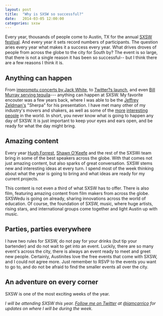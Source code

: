 ```yaml
---
layout: post
title:  "Why is SXSW so successful?"
date:   2014-03-05 12:00:00
categories: sxsw
---
```


Every year, thousands of people come to Austin, TX for the annual [SXSW festival](http://sxsw.com/). And every year it sets record numbers of participants. The question aries every year what makes it a success every year. What drives droves of people from across the globe to the city for South by? The event is so large, that there is not a single reason it has been so successful-- but I think there are a few reasons I think it is.

<!--more-->

## Anything can happen

From [impromptu concerts by Jack White](http://www.youtube.com/watch?v=Mx7yky2C9Gk), to [Twitter?s launch](http://laughingsquid.com/twitter-wins-sxsw-web-award/), and even [Bill Murray serving tequila](http://www.youtube.com/watch?v=fwwEGjGbxXM)--- anything can happen at SXSW. My favorite encouter was a few years back, where I was able to be the [Jeffrey Zeldman's](http://www.zeldman.com/) "Sherpa" for his presentation. I have met many other of my industry's movers and shakers, as well as some of the [more](http://ronenv.com/) [interesting](http://en.wikipedia.org/wiki/Vermin_Supreme) [people](https://twitter.com/timoreilly) in the world. In short, you never know what is going to happen any day of SXSW. It is just important to keep your eyes and ears open, and be ready for what the day might bring.

## Amazing content

Every year [Hugh Forrest](https://twitter.com/Hugh_W_Forrest), [Shawn O'Keefe](https://twitter.com/shawnokeefe) and the rest of the SXSWi team bring in some of the best speakers across the globe. With that comes not just amazing content, but also sparks of great conversation. SXSW stems new and interesting ideas at every turn. I spend most of the week thinking about what the year is going to bring and what ideas are ready for my current projects.

This content is not even a third of what SXSW has to offer. There is also film, featuring amazing content from film makers from across the globe. SXSWedu is going on already, sharing innovations across the world of education. Of course, the foundation of SXSW, music, where huge artists, rising stars, and international groups come together and light Austin up with music.

## Parties, parties everywhere

I have two rules for SXSW, do not pay for your drinks (but tip your bartender) and do not wait to get into an event. Luckily, there are so many event's across the city, there is always an event ready to meet and greet new people. Certainly, Austinites love the free events that come with SXSW, and I could not agree more. Just remember to RSVP to the events you want to go to, and do not be afraid to find the smaller events all over the city.

## An adventure on every corner

SXSW is one of the most exciting weeks of the year.

*I will be attending SXSW this year. <a href="https://twitter.com/intent/user?user_id=940528772" class="twitter" target="_blank">Follow me on Twitter</a> at [@iamcarrico](https://twitter.com/iamcarrico) for updates on where I will be during the week.*
